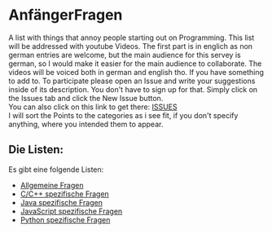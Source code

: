 # AnfängerFragen

A list with things that annoy people starting out on Programming. This list will be addressed with youtube Videos. The first part is in englich as non german entries are welcome, but the main audience for this servey is german, so I would make it easier for the main audience to collaborate. The videos will be voiced both in german and english tho. If you have something to add to. To participate please open an Issue and write your suggestions inside of its description. You don't have to sign up for that. Simply click on the Issues tab and click the New Issue button.  
You can also click on this link to get there: [ISSUES](https://github.com/StefanSchmelz/AnfaenngerFragen/issues)  
I will sort the Points to the categories as i see fit, if you don't specify anything, where you intended them to appear.

## Die Listen:

Es gibt eine folgende Listen:

*   [Allgemeine Fragen](https://github.com/StefanSchmelz/AnfaenngerFragen/blob/master/categories/Allgemein.md)
*   [C/C++ spezifische Fragen](https://github.com/StefanSchmelz/AnfaenngerFragen/blob/master/categories/C_Cpp.md)
*   [Java spezifische Fragen](https://github.com/StefanSchmelz/AnfaenngerFragen/blob/master/categories/Java.md)
*   [JavaScript spezifische Fragen](https://github.com/StefanSchmelz/AnfaenngerFragen/blob/master/categories/JavaScript.md)
*   [Python spezifische Fragen](https://github.com/StefanSchmelz/AnfaenngerFragen/blob/master/categories/Python.md)
